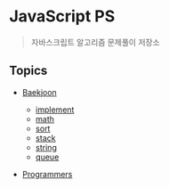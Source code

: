 # JavaScript PS

> 자바스크립트 알고리즘 문제풀이 저장소

## Topics

- [Baekjoon]()

  - [implement](https://github.com/hyunwoome/ps/tree/main/implement)
  - [math](https://github.com/hyunwoome/ps/tree/main/math)
  - [sort](https://github.com/hyunwoome/ps-js/tree/main/sort)
  - [stack](https://github.com/hyunwoome/ps/tree/main/stack)
  - [string](https://github.com/hyunwoome/ps/tree/main/string)
  - [queue](https://github.com/hyunwoome/ps/tree/main/queue)

- [Programmers]()
